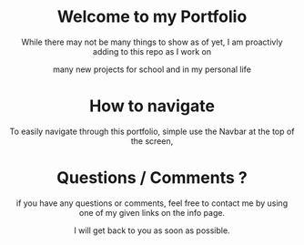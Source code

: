 <h1 style="text-align: center;">Welcome to my Portfolio</h1>

<p style="text-align: center;">While there may not be many things to show as of yet, I am proactivly adding to this repo as I work on</p>
<p style="text-align: center;">many new projects for school and in my personal life</p>

<h1 style="text-align: center;">How to navigate</h1>

<p style="text-align: center;">To easily navigate through this portfolio, simple use the  Navbar at the top of the screen,</p>

<h1 style="text-align: center;">Questions / Comments ?</h1>

<p style="text-align: center;">if you have any questions or comments, feel free to contact me by using one of my given links on the info page.</p>
<p style="text-align: center;">I will get back to you as soon as possible.</p>

